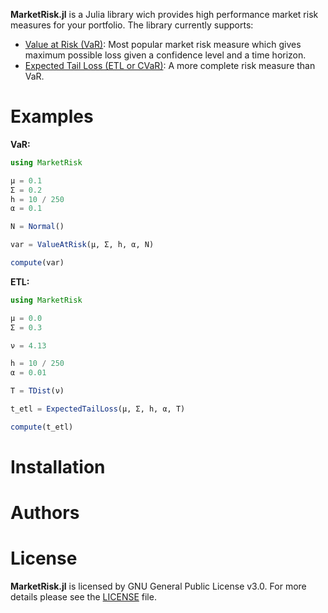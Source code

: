 **MarketRisk.jl** is a Julia library wich provides high performance market risk measures for your portfolio. The library currently supports:

-  [Value at Risk (VaR)](https://en.wikipedia.org/wiki/Value_at_risk): Most popular market risk measure which gives maximum possible loss given a confidence level and a time horizon.
- [Expected Tail Loss (ETL or CVaR)](https://en.wikipedia.org/wiki/Expected_shortfall): A more complete risk measure than VaR.


# Examples

**VaR:**

```Julia 
using MarketRisk

μ = 0.1
Σ = 0.2
h = 10 / 250
α = 0.1

N = Normal()

var = ValueAtRisk(μ, Σ, h, α, N)

compute(var)
```

**ETL:**

```Julia 
using MarketRisk

μ = 0.0
Σ = 0.3

ν = 4.13

h = 10 / 250
α = 0.01

T = TDist(ν)

t_etl = ExpectedTailLoss(μ, Σ, h, α, T)

compute(t_etl)
```

# Installation
# Authors
# License

**MarketRisk.jl** is licensed by GNU General Public License v3.0. For more details please see the [LICENSE](https://github.com/mpkuperman/MarketRisk.jl/blob/main/LICENSE) file.
